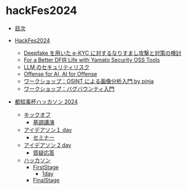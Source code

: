 # hackFes2024

- [目次](./index.md)
- [HackFes2024]()

  - [Deepfake を用いた e-KYC に対するなりすまし攻撃と対策の検討](./hackFes/Deepfakeを用いたe-KYCに対するなりすまし攻撃と対策の検討.md)
  - [For a Better DFIR Life with Yamato Security OSS Tools](./hackFes/For%20a%20Better%20DFIR%20Life%20with%20Yamato%20Security%20OSS%20Tools.md)
  - [LLM のセキュリティリスク](./hackFes/LLMのセキュリティリスク.md)
  - [Offense for AI, AI for Offense](./hackFes/Offense%20for%20AI,%20AI%20for%20Offense.md)
  - [ワークショップ：OSINT による画像分析入門 by pinja](./hackFes/workshop/ワークショップ：OSINTによる画像分析入門%20by%20pinja.md)
  - [ワークショップ：バグバウンティ入門](./hackFes/workshop/ワークショップ：バグバウンティ入門.md)

- [都知事杯ハッカソン 2024]()
  - [キックオフ](./TokyoHack/KickOff/kickOff.md)
    - [基調講演](./TokyoHack/KickOff/keyNote/okuda.md)
  - [アイデアソン１ day](./TokyoHack/idea/oneday/index.md)
    - [セミナー](./TokyoHack/idea/oneday/seminar/index.md)
  - [アイデアソン 2 day](./TokyoHack/idea/twoday/index.md)
    - [質疑応答](./TokyoHack/idea/twoday/question.md)
  - [ハッカソン]()
    - [FirstStage]()
      - [1day](./TokyoHack/hackthon/firstStage/onday/index.md)
    - [FinalStage](./TokyoHack/hackthon/finalStageinformationalMeeting/index.md)
